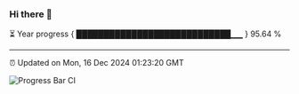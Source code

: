 ### Hi there 👋

⏳ Year progress { ████████████████████████████▁▁ } 95.64 %

---

⏰ Updated on Mon, 16 Dec 2024 01:23:20 GMT

![Progress Bar CI](https://github.com/JuvenileQ/Progress-Bar-CI/workflows/main/badge.svg)
